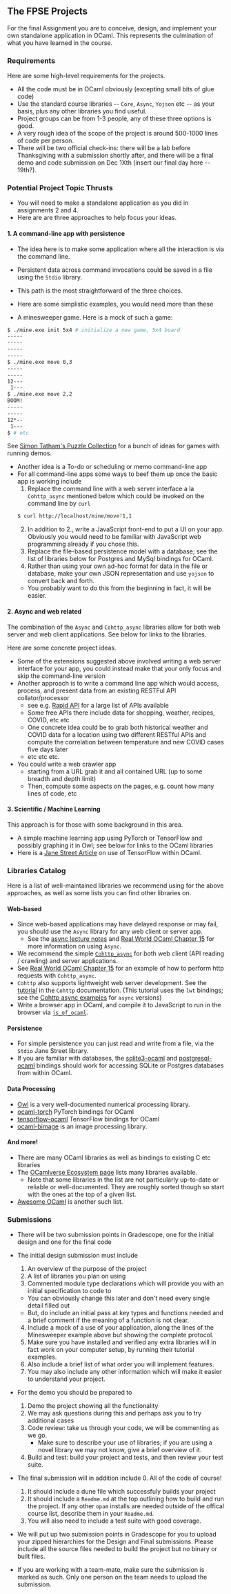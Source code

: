 The FPSE Projects
---------------------

For the final Assignment you are to conceive, design, and implement your own standalone application in OCaml.  This represents the culmination of what you have learned in the course.  
### Requirements
Here are some high-level requirements for the projects.

* All the code must be in OCaml obviously (excepting small bits of glue code)
* Use the standard course libraries -- `Core`, `Async`, `Yojson` etc -- as your basis, plus any other libraries you find useful.
* Project groups can be from 1-3 people, any of these three options is good.
* A very rough idea of the scope of the project is around 500-1000 lines of code per person.
* There will be two official check-ins: there will be a lab before Thanksgiving with a submission shortly after, and there will be a final demo and code submission on Dec 1Xth (insert our final day here -- 19th?).


### Potential Project Topic Thrusts

* You will need to make a standalone application as you did in assignments 2 and 4.
* Here are are three approaches to help focus your ideas.

#### 1. A command-line app with persistence
* The idea here is to make some application where all the interaction is via the command line.
* Persistent data across command invocations could be saved in a file using the `Stdio` library.
* This path is the most straightforward of the three choices.
* Here are some simplistic examples, you would need more than these

* A minesweeper game.  Here is a mock of such a game:
```sh
$ ./mine.exe init 5x4 # initialize a new game, 5x4 board
-----
-----
-----
-----
$ ./mine.exe move 0,3
-----
-----
12---
 1---
$ ./mine.exe move 2,2
BOOM!
-----
-----
12*--
 1---
$ # etc
```
See [Simon Tatham's Puzzle Collection](https://www.chiark.greenend.org.uk/~sgtatham/puzzles/) for a bunch of ideas for games with running demos.

* Another idea is a To-do or scheduling or memo command-line app
* For all command-line apps some ways to beef them up once the basic app is working include
  1. Replace the command line with a web server interface a la `Cohttp_async` mentioned below which could be invoked on the command line by `curl`
  ```sh
  $ curl http://localhost/mine/move?1,1
  ```
  2. In addition to 2., write a JavaScript front-end to put a UI on your app.  Obviously you would need to be familiar with JavaScript web programming already if you chose this.
  3. Replace the file-based persistence model with a database; see the list of libraries below for Postgres and MySql bindings for OCaml.
  4. Rather than using your own ad-hoc format for data in the file or database, make your own JSON representation and use `yojson` to convert back and forth.  
    - You probably want to do this from the beginning in fact, it will be easier.

#### 2. Async and web related
The combination of the `Async` and `Cohttp_async` libraries allow for both web server and web client applications.  See below for links to the libraries.

Here are some concrete project ideas.
* Some of the extensions suggested above involved writing a web server interface for your app, you could instead make that your only focus and skip the command-line version
* Another approach is to write a command line app which would access, process, and present data from an existing RESTFul API collator/processor 
   - see e.g. [Rapid API](https://rapidapi.com) for a large list of APIs available
   - Some free APIs there include data for shopping, weather, recipes, COVID, etc etc 
   - One concrete idea could be to grab both historical weather and COVID data for a location using two different RESTful APIs and compute the correlation between temperature and new COVID cases five days later
   - etc etc etc.
* You could write a web crawler app
    - starting from a URL grab it and all contained URL (up to some breadth and depth limit)
    - Then, compute some aspects on the pages, e.g. count how many lines of code, etc

#### 3. Scientific / Machine Learning

This approach is for those with some background in this area.

* A simple machine learning app using PyTorch or TensorFlow and possibly graphing it in Owl; see below for links to the OCaml libraries
* Here is a [Jane Street Article](https://blog.janestreet.com/deep-learning-experiments-in-ocaml/) on use of TensorFlow within OCaml.


### Libraries Catalog
Here is a list of well-maintained libraries we recommend using for the above approaches, as well as some lists you can find other libraries on.

#### Web-based

* Since web-based applications may have delayed response or may fail, you should use the `Async` library for any web client or server app.
  - See the [async lecture notes](../lazy-async.html#async) and [Real World OCaml Chapter 15](https://dev.realworldocaml.org/concurrent-programming.html) for more information on using `Async`.
* We recommend the simple [`Cohttp_async`](https://github.com/mirage/ocaml-cohttp) for both web client (API reading / crawling) and server applications.
* See [Real World OCaml Chapter 15](https://dev.realworldocaml.org/concurrent-programming.html#scrollNav-3) for an example of how to perform http requests with `Cohttp_async`.
* `Cohttp` also supports lightweight web server development.  See the [tutorial](https://github.com/mirage/ocaml-cohttp#basic-server-tutorial) in the `Cohttp` documentation.  (This tutorial uses the `lwt` bindings; see the [Cohttp async examples](https://github.com/mirage/ocaml-cohttp/tree/master/examples/async) for `async` versions)
* Write a browser app in OCaml, and compile it to JavaScript to run in the browser via [`js_of_ocaml`](https://ocsigen.org/js_of_ocaml/3.7.0/manual/overview).

#### Persistence

* For simple persistence you can just read and write from a file, via the `Stdio` Jane Street library.
* If you are familiar with databases, the [sqlite3-ocaml](https://github.com/mmottl/sqlite3-ocaml) and [postgresql-ocaml](https://mmottl.github.io/postgresql-ocaml/) bindings should work for accessing SQLite or Postgres databases from within OCaml.

#### Data Processing
* [Owl](https://ocaml.xyz/book/) is a very well-documented numerical processing library.
* [ocaml-torch](https://github.com/LaurentMazare/ocaml-torch) PyTorch bindings for OCaml
* [tensorflow-ocaml](https://github.com/LaurentMazare/tensorflow-ocaml) TensorFlow bindings for OCaml
* [ocaml-bimage](https://github.com/zshipko/ocaml-bimage) is an image processing library.

#### And more!

* There are many OCaml libraries as well as bindings to existing C etc libraries
* The [OCamlverse Ecosystem page](https://ocamlverse.github.io/content/ecosystem.html) lists many libraries available.
   - Note that some libraries in the list are not particularly up-to-date or reliable or well-documented.  They are roughly sorted though so start with the ones at the top of a given list.
* [Awesome OCaml](https://github.com/ocaml-community/awesome-ocaml) is another such list.



### Submissions

* There will be two submission points in Gradescope, one for the initial design and one for the final code
* The initial design submission must include
  1. An overview of the purpose of the project
  2. A list of libraries you plan on using
  3. Commented module type declarations which will provide you with an initial specification to code to
    - You can obviously change this later and don't need every single detail filled out
    - But, do include an initial pass at key types and functions needed and a brief comment if the meaning of a function is not clear.
  4. Include a mock of a use of your application, along the lines of the Minesweeper example above but showing the complete protocol.
  5. Make sure you have installed and verified any extra libraries will in fact work on your computer setup, by running their tutorial examples.
  6. Also include a brief list of what order you will implement features.
  7. You may also include any other information which will make it easier to understand your project.
* For the demo you should be prepared to 
  1. Demo the project showing all the functionality
  2. We may ask questions during this and perhaps ask you to try additional cases
  3. Code review: take us through your code, we will be commenting as we go.  
     - Make sure to describe your use of libraries; if you are using a novel library we may not know, give a brief overview of it.
  4. Build and test: build your project and tests, and then review your test suite.

* The final submission will in addition include 
  0. All of the code of course!
  1. It should include a dune file which successfuly builds your project
  2. It should include a `Readme.md` at the top outlining how to build and run the project.  If any other `opam` installs are needed outside of the offical course list, describe them in your `Readme.md`.
  3. You will also need to include a test suite with good coverage.
* We will put up two submission points in Gradescope for you to upload your zipped hierarchies for the Design and Final submissions.  Please include all the source files needed to build the project but no binary or built files.
* If you are working with a team-mate, make sure the submission is marked as such.  Only one person on the team needs to upload the submission.
